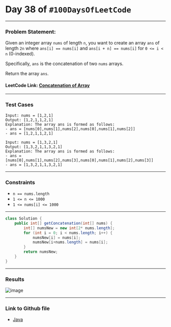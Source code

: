 # Day 38 of `#100DaysOfLeetCode`

___
### Problem Statement:  
Given an integer array `nums` of length `n`, you want to create an array `ans` of length `2n` where `ans[i] == nums[i]` and `ans[i + n] == nums[i]` for `0 <= i < n` (0-indexed).

Specifically, `ans` is the concatenation of two `nums` arrays.

Return the array `ans`.


#### LeetCode Link: [Concatenation of Array](https://leetcode.com/problems/concatenation-of-array/description/)
___


### Test Cases
```
Input: nums = [1,2,1]
Output: [1,2,1,1,2,1]
Explanation: The array ans is formed as follows:
- ans = [nums[0],nums[1],nums[2],nums[0],nums[1],nums[2]]
- ans = [1,2,1,1,2,1]
```
```
Input: nums = [1,3,2,1]
Output: [1,3,2,1,1,3,2,1]
Explanation: The array ans is formed as follows:
- ans = [nums[0],nums[1],nums[2],nums[3],nums[0],nums[1],nums[2],nums[3]]
- ans = [1,3,2,1,1,3,2,1]
```
___

### Constraints 
* `n == nums.length`
* `1 <= n <= 1000`
* `1 <= nums[i] <= 1000`

___
```java
class Solution {
    public int[] getConcatenation(int[] nums) {
        int[] numsNew = new int[2* nums.length];
        for (int i = 0; i < nums.length; i++) {
            numsNew[i] = nums[i];
            numsNew[i+nums.length] = nums[i];
        }
        return numsNew;
    }
}
```
___
### Results
![image](https://user-images.githubusercontent.com/31382363/207427022-dcc718f7-6d44-41fa-9366-3dd12684e6ff.png)

___

### Link to Github file  
* [Java](https://github.com/studentdevelops/100DaysOfLeetCode/blob/e517ab6b5653d86add2b017cf9d425ec7a20ffa0/Day38_Concatening_Array/code.java)
